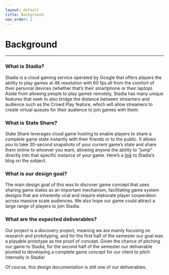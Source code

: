 ```yaml
---
layout: default
title: Background
nav_order: 2
---
```


# Background

---

### What is Stadia?

Stadia is a cloud gaming service operated by Google that offers players the ability to play games at 4K resolution with 60 fps all from the comfort of their personal devices (whether that’s their smartphone or their laptop). Aside from allowing people to play games remotely, Stadia has many unique features that seek to also bridge the distance between streamers and audience such as the Crowd Play feature, which will allow streamers to create virtual queues for their audience to join games with them.

### What is State Share?

State Share leverages cloud game hosting to enable players to share a complete game state instantly with their friends or to the public. It allows you to take 30-second snapshots of your current game’s state and share them online to whoever you want, allowing anyone the ability to “jump” directly into that specific instance of your game. Here’s a [link](https://stadia.dev/blog/the-magic-of-state-share-explained/) to Stadia’s blog on the subject.

### What is our design goal?

The main design goal of this was to discover game concept that uses sharing game states as an important mechanism, facilitating game system designs that are inherently viral and require elaborate player cooperation across massive scale audiences. We also hope our game could attract a large range of players to join Stadia.

### What are the expected deliverables?

Our project is a discovery project, meaning we are mainly focusing on research and prototyping, and for the first half of the semester our goal was a playable prototype as the proof of concept. Given the chance of pitching our game to Stadia, for the second half of the semester our deliverable pivoted to developing a complete game concept for our client to pitch internally in Stadia!

Of course, this design documentation is still one of our deliverables.
